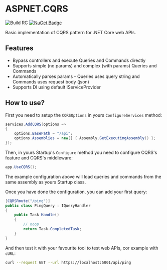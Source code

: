 # ASPNET.CQRS

![Build RC](https://github.com/vchyzhevskyi/aspnet.cqrs/workflows/Build%20RC/badge.svg)
[![NuGet Badge](https://buildstats.info/nuget/VladyslavChyzhevskyi.ASPNET.CQRS?includePreReleases=true)](https://www.nuget.org/packages/VladyslavChyzhevskyi.ASPNET.CQRS/)

Basic implementation of CQRS pattern for .NET Core web APIs.

## Features

- Bypass controllers and execute Queries and Commands directly
- Supports simple (no params) and complex (with params) Queries and Commands
- Automatically parses params - Queries uses query string and Commands uses request body (json)
- Supports DI using default IServiceProvider

## How to use?

First you need to setup the `CQRSOptions` in yours `ConfigureServices` method:

```csharp
services.AddCQRS(options =>
{
    options.BasePath = "/api";
    options.Assemblies = new[] { Assembly.GetExecutingAssembly() };
});
```

Then, in yours Startup's `Configure` method you need to configure CQRS's feature and CQRS's middleware:

```csharp
app.UseCQRS();
```

The example configuration above will load queries and commands from the same assembly as yours Startup class.

Once you have done the configuration, you can add your first query:

```csharp
[CQRSRoute("/ping")]
public class PingQuery : IQueryHandler
{
    public Task Handle()
    {
        // noop
        return Task.CompletedTask;
    }
}
```

And then test it with your favourite tool to test web APIs, cor example with `cURL`:

```sh
curl --request GET --url https://localhost:5001/api/ping
```
